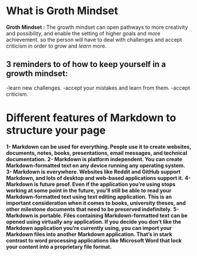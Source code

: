 # What is Groth Mindset
 **Groth Mindset :** 
The growth mindset can open pathways to more creativity and possibility, and enable the setting of higher goals and more achievement.
so the person will have to deal with challenges and accept criticism in order to *grow* and *learn* more.


## 3 reminders to of how to keep yourself in a growth mindset:
-learn new challenges.
-accept your mistakes and learn from them.
-accept criticism.



# Different features of Markdown to structure your page
**1- Markdown can be used for everything. People use it to create websites, documents, notes, books, presentations, email messages, and technical documentation.** 
**2- Markdown is platform independent. You can create Markdown-formatted text on any device running any operating system.** 
**3- Markdown is everywhere. Websites like Reddit and GitHub support Markdown, and lots of desktop and web-based applications support it.** 
**4- Markdown is future proof. Even if the application you’re using stops working at some point in the future, you’ll still be able to read your Markdown-formatted text using text editing application. This is an important consideration when it comes to books, university theses, and other milestone documents that need to be preserved indefinitely.** 
**5- Markdown is portable. Files containing Markdown-formatted text can be opened using virtually any application. If you decide you don’t like the Markdown application you’re currently using, you can import your Markdown files into another Markdown application. That’s in stark contrast to word processing applications like Microsoft Word that lock your content into a proprietary file format.** 
